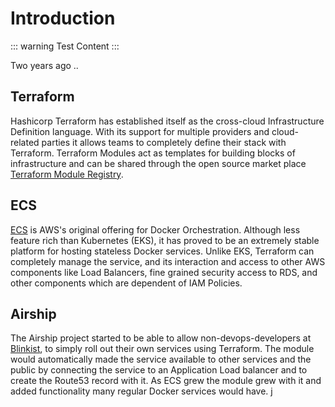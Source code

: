 # Introduction


::: warning
Test Content
:::

Two years ago ..

## Terraform

Hashicorp Terraform has established itself as the cross-cloud Infrastructure Definition language. With its support for multiple providers and cloud-related parties it allows teams to completely define their stack with Terraform. Terraform Modules act as templates for building blocks of infrastructure and can be shared through the open source market place [Terraform Module Registry](http://registry.terraform.io).


## ECS

[ECS](https://aws.amazon.com/blogs/aws/cloud-container-management/) is AWS's original offering for Docker Orchestration. Although less feature rich than Kubernetes (EKS), it has proved to be an extremely stable platform for hosting stateless Docker services. Unlike EKS, Terraform can completely manage the service, and its interaction and access to other AWS components like Load Balancers, fine grained security access to RDS, and other components which are dependent of IAM Policies.

## Airship

The Airship project started to be able to allow non-devops-developers at [Blinkist](http://www.blinkist.com/), to simply roll out their own services using Terraform. The module would automatically made the service available to other services and the public by connecting the service to an Application Load balancer and to create the Route53 record with it. As ECS grew the module grew with it and added functionality many regular Docker services would have. j
